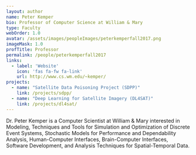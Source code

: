 ```yaml
---
layout: author
name: Peter Kemper
bio: Professor of Computer Science at William & Mary
type: Faculty
webOrder: 1.0
avatar: /assets/images/peopleImages/peterkemperfall2017.png
imageMask: 1.0
profTitle: Professor
permalink: /people/peterkemperfall2017
links:
  - label: 'Website'
    icon: 'fas fa-fw fa-link'
    url: http://www.cs.wm.edu/~kemper/
projects:
  - name: "Satellite Data Poisoning Project (SDPP)"
    link: /projects/sdpp/
  - name: "Deep Learning for Satellite Imagery (DL4SAT)"
    link: /projects/dl4sat/
---
```

Dr. Peter Kemper is a Computer Scientist at William & Mary interested in Modeling, Techniques and Tools for Simulation and Optimization of Discrete Event Systems, Stochastic Models for Performance and Dependability Analysis, Human-Computer Interfaces, Brain-Computer Interfaces, Software Development, and Analysis Techniques for Spatial-Temporal Data.